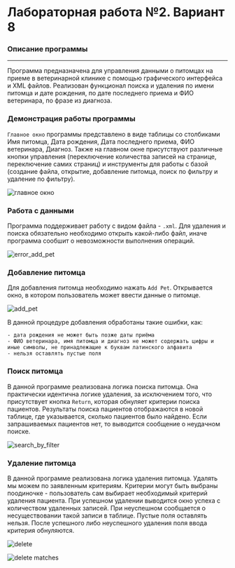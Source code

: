 # Лабораторная работа №2. Вариант 8
### Описание программы
---
Программа предназначена для управления данными о питомцах на приеме в ветеринарной клинике с помощью графического интерфейса и XML файлов. Реализован функционал поиска и удаления по имени питомца и дате рождения, по дате последнего приема и ФИО ветеринара, по фразе из диагноза.

### Демонстрация работы программы
`Главное окно` программы представлено в виде таблицы со столбиками Имя питомца, Дата рождения, Дата последнего приема, ФИО ветеринара, Диагноз. Также на главном окне присутствуют различные кнопки управления (переключение количества записей на странице, переключение самих страниц) и инструменты для работы с базой (создание файла, открытие, добавление питомца, поиск по фильтру и удаление по фильтру).

![главное окно](https://github.com/Mariannnnaaaaa/ppois-2-2024/assets/115795639/49a9525d-9d60-48a5-92ff-4de38a790be9)

 ### Работа с данными
 Программа поддерживает работу с видом файла - `.xml`. Для удаления и поиска обязательно необходимо открыть какой-либо файл, иначе программа сообшит о невозможности выполнения операций.
 
 ![error_add_pet](https://github.com/Mariannnnaaaaa/ppois-2-2024/assets/115795639/25b7662e-d8b7-40cc-854b-51acaf425e7c)


### Добавление питомца
Для добавления питомца необходимо нажать `Add Pet`. Открывается окно, в котором пользователь может ввести данные о питомце.

![add_pet](https://github.com/Mariannnnaaaaa/ppois-2-2024/assets/115795639/78539050-1d41-42a3-ab3d-f33e859ebed9)


В данной процедуре добавления обработаны такие ошибки, как:
```
- дата рождения не может быть позже даты приёма
- ФИО ветеринара, имя питомца и диагноз не может содержать цифры и иные символы, не принадлежащие к буквам латинского алфавита
- нельзя оставлять пустые поля
```

### Поиск питомца
В данной программе реализована логика поиска питомца. Она практически идентична логике удаления, за исключением того, что присутствует кнопка `Return`, которая обнуляет критерии поиска пациентов. Результаты поиска пациентов отображаются в новой таблице, где указывается, сколько пациентов было найдено. Если запрашиваемых пациентов нет, то выводится сообщение о неудачном поиске.

![search_by_filter](https://github.com/Mariannnnaaaaa/ppois-2-2024/assets/115795639/41783cfa-3af3-48ca-a508-ae59c4d63a60)


### Удаление питомца
В данной программе реализована логика удаления питомца. Удалять мы можем по заявленным критериям. Критерии могут быть выбраны поодиночке - пользователь сам выбирает необходимый критерий удаления пациента. При успешном удалении выводится окно успеха с количеством удаленных записей. При неуспешном сообщается о несуществовании такой записи в таблице. Пустые поля оставлять нельзя. После успешного либо неуспешного удаления поля ввода критерия обнуляются.

![delete](https://github.com/Mariannnnaaaaa/ppois-2-2024/assets/115795639/aa1fc267-fd4b-4c32-ba51-594e06855122)


![delete matches](https://github.com/Mariannnnaaaaa/ppois-2-2024/assets/115795639/8e8bee1c-6572-4562-839f-24b090e12b93)

